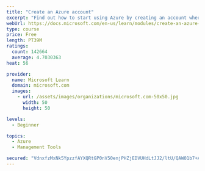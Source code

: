 ```yaml
---
title: "Create an Azure account"
excerpt: "Find out how to start using Azure by creating an account where you’ll see services and personal settings for identity, billing, and preferences."
webUrl: https://docs.microsoft.com/en-us/learn/modules/create-an-azure-account/
type: course
price: Free
length: PT39M
ratings:
  count: 142664
  average: 4.7030363
heat: 56

provider:
  name: Microsoft Learn
  domain: microsoft.com
  images:
    - url: /assets/images/organizations/microsoft.com-50x50.jpg
      width: 50
      height: 50

levels:
  - Beginner

topics:
  - Azure
  - Management Tools

secured: "VdnxfzMxNk5YpzzfAYXQRtGP0nV50enjPHZjEDVUHdLtJJ2/ltU/QAW01b7+AdheVO4IEVIS5gecPe7eadcCXIoHuTBSO47aNAvA6xW+cNSxWaRkLoxCngnLWm4yNsrq9GAwH9CQi3bsncYucB13uFoinKxwCzixmrCjKgL3bjaU5BLqxAd7Hhn1b8vqYSjDFT7BKcRy+qdwACQGJKaVkV7gMvfnztvbeuerJz51kPxX9mmYRKUwM5L9O0eTVasUrih1avbdOXHgeJJWp8/tz7J9Zhb5hEAQ46hu/6L/2QphPBnAMlZ7J1GCjT0gdYCcv2BOIplxRrSNWqC6LZ+8GNG5KDsBtaIC9jIb5+Kan6zBpI4Ril46E8WTpcmpF5/0itPMa5bJcsmnjve2RBh1WoRIrUzx3wA/1lbsl4wR4jpjMuIgECrt8bhsfyE1M+TZ;ahgKy4fPJ+TUqvVqBQCZsw=="
---
```


